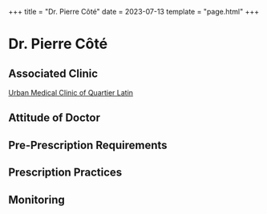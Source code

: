 +++
title = "Dr. Pierre Côté"
date = 2023-07-13
template = "page.html"
+++

# Dr. Pierre Côté
## Associated Clinic
[Urban Medical Clinic of Quartier Latin](@/blog/clinics/urbain.md)
## Attitude of Doctor
## Pre-Prescription Requirements
## Prescription Practices
## Monitoring
